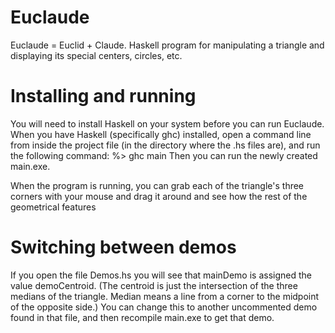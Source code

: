 # Euclaude
Euclaude = Euclid + Claude.  Haskell program for manipulating a triangle and displaying its special centers, circles, etc.

# Installing and running
You will need to install Haskell on your system before you can run Euclaude.
When you have Haskell (specifically ghc) installed, open a command line from inside the project file
(in the directory where the .hs files are), and run the following command:
%> ghc main
Then you can run the newly created main.exe.

When the program is running, you can grab each of the triangle's three corners with your mouse and drag it around and see how the
rest of the geometrical features

# Switching between demos
If you open the file Demos.hs you will see that mainDemo is assigned the value demoCentroid.
(The centroid is just the intersection of the three medians of the triangle.
Median means a line from a corner to the midpoint of the opposite side.)
You can change this to another uncommented demo found in that file, and then recompile main.exe to get that demo.

